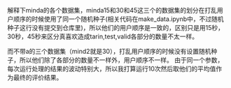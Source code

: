 解释下minda的各个数据集，minda15和30和45这三个的数据集的划分在打乱用户顺序的时候使用了同一个随机种子(相关代码在make_data.ipynb中，不过随机种子这行没有提交到仓库里)，所以他们的用户顺序是一致的，区别只是用15秒，30秒，45秒来区分真喜欢造成tarin,test,valid各部分的数量不太一样。

而不带a的三个数据集（mind2就是30），打乱用户顺序的时候没有设置随机种子，所以他们除了各部分的数量不一样外，用户顺序不一样。
由于同一个参数，每次运行处理的结果的波动特别大，所以我打算运行10次然后取他们的平均值作为最终的评价结果。
